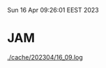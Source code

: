 Sun 16 Apr 09:26:01 EEST 2023
# JAM
<a href='./cache/202304/16_09.log'>./cache/202304/16_09.log</a>
